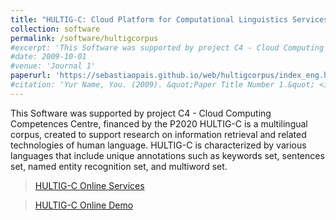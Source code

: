 ```yaml
---
title: "HULTIG-C: Cloud Platform for Computational Linguistics Services"
collection: software
permalink: /software/hultigcorpus
#excerpt: 'This Software was supported by project C4 - Cloud Computing Competences Centre, financed by the P2020.'
#date: 2009-10-01
#venue: 'Journal 1'
paperurl: 'https://sebastiaopais.github.io/web/hultigcorpus/index_eng.html'
#citation: 'Yur Name, You. (2009). &quot;Paper Title Number 1.&quot; <i>Journal 1</i>. 1(1).'
---
```

This Software was supported by project C4 - Cloud Computing Competences Centre, financed by the P2020
HULTIG-C is a multilingual corpus, created to support research on information retrieval and related technologies of human language. HULTIG-C is characterized by various languages that include unique annotations such as keywords set, sentences set, named entity recognition set, and multiword set.

> [HULTIG-C Online Services](https://hultigcorpus-api.di.ubi.pt/)

> [HULTIG-C Online Demo](https://hultigcorpus-demo.di.ubi.pt/)